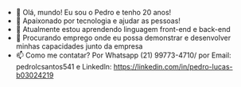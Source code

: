 - 👋 Olá, mundo! Eu sou o Pedro e tenho 20 anos!
- 👀 Apaixonado por tecnologia e ajudar as pessoas!
- 🌱 Atualmente estou aprendendo linguagem front-end e back-end
- 💞️ Procurando emprego onde eu possa demonstrar e desenvolver minhas capacidades junto da empresa
- 📫 Como me contatar? Por Whatsapp (21) 99773-4710/ por Email: pedrolcsantos541 e Linkedln: https://linkedin.com/in/pedro-lucas-b03024219

<!---
PedruscoCRF/PedruscoCRF is a ✨ special ✨ repository because its `README.md` (this file) appears on your GitHub profile.
You can click the Preview link to take a look at your changes.
--->
